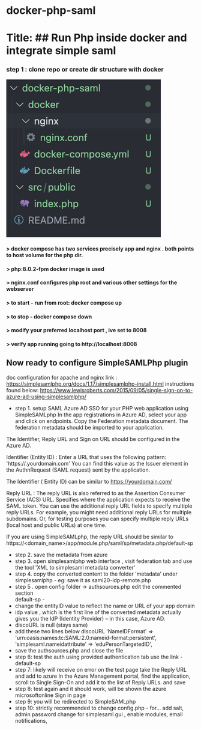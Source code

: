 # docker-php-saml
# Title: ## Run Php inside docker and integrate simple saml 

### step 1 : clone repo or create dir structure with docker 

![Directory Structure](/images/dir.png?raw=true "Directory Structure")

#### > docker compose has two services precisely app and nginx . both points to host volume for the php dir.
#### > php:8.0.2-fpm docker image is used 
#### > nginx.conf configures php root and various other settings for the webserver
#### > to start - run from root: docker compose up
#### > to stop - docker compose down
#### > modify your preferred localhost port , ive set to 8008
#### > verify app running going to http://localhost:8008
## Now ready to configure SimpleSAMLPhp plugin
doc configuration for apache and nginx link :
https://simplesamlphp.org/docs/1.17/simplesamlphp-install.html
instructions found below:
https://www.lewisroberts.com/2015/09/05/single-sign-on-to-azure-ad-using-simplesamlphp/

- step 1. setup SAML Azure AD SSO for your PHP web application using SimpleSAMLphp
In the app registrations in Azure AD, select your app and click on endpoints. Copy the Federation metadata document. The federation metadata should be imported to your application.

The Identifier, Reply URL and Sign on URL should be configured in the Azure AD.

Identifier (Entity ID) : Enter a URL that uses the following pattern: 'https://.yourdomain.com' You can find this value as the Issuer element in the AuthnRequest (SAML request) sent by the application.

The Identifier ( Entity ID) can be similar to https://yourdomain.com/

Reply URL : The reply URL is also referred to as the Assertion Consumer Service (ACS) URL. Specifies where the application expects to receive the SAML token. 
You can use the additional reply URL fields to specify multiple reply URLs. For example, you might need additional reply URLs for multiple subdomains. Or, for testing purposes you can specify multiple reply URLs (local host and public URLs) at one time.

If you are using SimpleSAMLphp, the reply URL should be similar to https://<domain_name>/app/module.php/saml/sp/metadata.php/default-sp

- step 2. save the metadata from azure
- step 3. open simplesamlphp web interface , visit federation tab and use the tool 'XML to simplesaml metadata converter'
- step 4. copy the converted content to the folder 'metadata' under simplesamlphp - eg: save it as saml20-idp-remote.php
- step 5 . open config folder -> authsources.php
edit the commented section  
default-sp - 
 - change the entityID value to reflect the name or URL of your app domain
 - idp value , which is the first line of the converted metadata actually gives you the IdP (Identity Provider) – in this case, Azure AD.
 - discoURL is null (stays same)
 - add these two lines below discoURL
 'NameIDFormat' => 'urn:oasis:names:tc:SAML:2.0:nameid-format:persistent',
'simplesaml.nameidattribute' => 'eduPersonTargetedID',
- save the authsources.php and close the file
- step 6: test the auth using provided authentication tab 
use the link - default-sp
- step 7: likely will receive on error on the test page
take the Reply URL and add to azure
In the Azure Management portal, find the application, scroll to Single Sign-On and add it to the list of Reply URLs.
and save
- step 8: test again and it should work, will be shown  the azure microsoftonline Sign in page
- step 9: you will be redirected to SimpleSAMLphp
- step 10: strictly recommended to change config.php - for... add salt, admin password change for simplesaml gui , enable modules, email notifications, 



